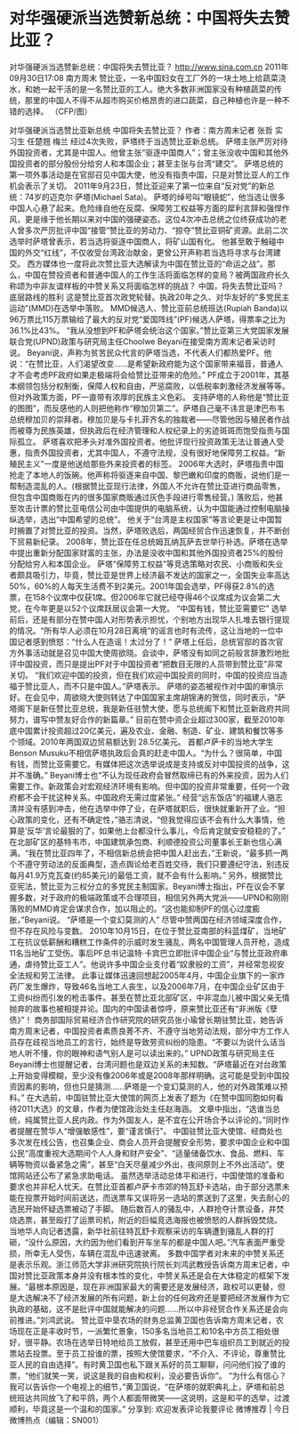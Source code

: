 # 对华强硬派当选赞新总统：中国将失去赞比亚？

对华强硬派当选赞新总统：中国将失去赞比亚？
http://www.sina.com.cn  2011年09月30日17:08  南方周末
赞比亚，一名中国妇女在工厂外的一块土地上给蔬菜浇水，和她一起干活的是一名赞比亚的工人。绝大多数非洲国家没有种植蔬菜的传统，那里的中国人不得不从超市购买价格昂贵的进口蔬菜，自己种植也许是一种不错的选择。 （CFP/图）

对华强硬派当选赞比亚新总统
中国将失去赞比亚？
作者：南方周末记者 张哲 实习生 任楚翘 梅兰
经过4次失败，萨塔终于当选赞比亚新总统。
萨塔主张严厉对待外国投资者，尤其是中国人。他曾主张“驱逐中国商人”；曾主张没收中国和其他外国投资者的部分股份分给穷人和本国企业；甚至主张与台湾“建交”。
萨塔总统的第一项外事活动是在官邸召见中国大使，他没有指责中国，只是对赞比亚人的工作机会表示了关切。
2011年9月23日，赞比亚迎来了第一位来自“反对党”的新总统：74岁的迈克尔·萨塔(Michael Sata)。
萨塔的绰号叫“眼镜蛇”，他当选让很多中国人心悬了起来。危险缘自他在反腐、保障劳工权益等方面的犀利言辞和强悍作风，更是缘于他长期以来对中国的强硬姿态。这位4次冲击总统之位终获成功的老人曾多次严厉批评中国“接管”赞比亚的劳动力、“掠夺”赞比亚铜矿资源。此前二次选举时萨塔曾表示，若当选将驱逐中国商人，将矿山国有化。
他甚至敢于触碰中国的外交“红线”，不仅收受台湾政治献金，更曾公开声称若当选将寻求与台湾建交。
西方媒体也一度将此次赞比亚大选解读为中国在赞比亚的“命运之战”。那么，中国在赞投资者和普通中国人的工作生活将面临怎样的变局？被两国政府长久称颂为中非友谊样板的中赞关系又将面临怎样的挑战？
中国，将失去赞比亚吗？
底层路线的胜利
这是赞比亚首次政党轮替。执政20年之久、对华友好的“多党民主运动”(MMD)在选举中落败。
MMD候选人、赞比亚前总统班达(Rupiah Banda)以96万票比115万票输给了最大的反对党“爱国阵线”(PF)候选人萨塔，得票率之比为36.1%比43%。
“我从没想到PF和萨塔会统治这个国家。”赞比亚第三大党国家发展联合党(UPND)政策与研究局主任Choolwe Beyani在接受南方周末记者采访时说。
Beyani说，声称为贫苦民众代言的萨塔当选，不代表人们都热爱PF。他说：“在赞比亚，人们渴望改变……是希望新政府能为这个国家带来福音，普通人才不会考虑PF政府如果走极端将会给赞比亚带来的危险。”
PF成立于2001年，其基本纲领包括分权制衡，保障人权和自由，严惩腐败，以低税率刺激经济发展等等。但对外政策方面，PF一直带有浓厚的民族主义色彩。
支持萨塔的人称他是“赞比亚的图图”，而反感他的人则把他称作“穆加贝第二”。萨塔自己毫不讳言是津巴布韦总统穆加贝的崇拜者。穆加贝是与卡扎菲齐名的独裁者——尽管他因与殖民者作战而被尊为民族英雄，但执政后在经济管理和人权纪录上的劣迹斑斑而饱受指责与国际孤立。
萨塔喜欢把矛头对准外国投资者。他批评现行投资政策无法让普通人受惠，指责外国投资者，尤其中国人，不遵守法规，没有很好地保障劳工权益。“新殖民主义”一度是他送给那些外来投资者的标签。
2006年大选时，萨塔指责中国抢走了本地人的饭碗。他声称将驱逐来自中国、黎巴嫩和印度的商贩，说他们是一帮制造混乱的人。(根据赞比亚现行法律，外国人不允许在赞比亚进行商品零售，但包含中国商贩在内的很多国家商贩通过灰色手段进行零售经营。)
落败后，他甚至攻击计票的赞比亚电信公司由中国提供的电脑系统，认为中国能通过控制电脑操纵选举，选出“中国希望的总统”。
他关于“台湾是主权国家”等言论更是让中国暂时搁置了对赞比亚的投资。当然，萨塔败选后，两国经贸合作迅速恢复，并不断创下贸易新纪录。
2008年，赞比亚在任总统姆瓦纳瓦萨去世举行补选。萨塔在选举中提出重新分配国家财富的主张，办法是没收中国和其他外国投资者25%的股份分配给穷人和本国企业。
萨塔“保障劳工权益”等竞选策略对农民、小商贩和失业者颇具吸引力，毕竟，赞比亚是世界上经济最不发达的国家之一，全国失业率高达50%，60%的人每天生活费不到2美元。2001年国会选举，PF得获2.8%的选票，在158个议席中仅获1席。但2006年它就已经夺得46个议席成为议会第二大党，在今年更是以52个议席跃居议会第一大党。
“中国有钱，赞比亚需要它”
选举前后，还是有部分在赞中国人对形势表示担忧，个别地方出现华人扎堆去银行提现的情况。“所有华人必须在10月28日离境”的谣言也时有流传，这让当地的一位中国记者感到愤怒：“什么人在造谣！太过分了！”
萨塔上任后，总统官邸的首次官方外事活动就是召见中国大使周欲晓。会谈中，萨塔没有如同之前般言辞激烈地批评中国投资，而只是提出PF对于中国投资者“把数目无限的人员带到赞比亚”非常关切。
“我们欢迎中国的投资，但在我们欢迎中国投资的同时，中国的投资应当造福于赞比亚人，而不只是中国人。”萨塔表示。
萨塔的姿态被视作对中国的审慎示好。在会见中，周欲晓大使则转达了中国国家主席胡锦涛的贺信，同时表示，“萨塔阁下是新任赞比亚总统，我是新任驻赞大使，愿与总统阁下和赞比亚新政府共同努力，谱写中赞友好合作的新篇章。”
目前在赞中资企业超过300家，截至2010年底中国累计投资超过20亿美元，遍及农业、金融、制造、矿业、建筑和餐饮等多个领域。2010年两国双边贸易额达到 28.5亿美元。
首都卢萨卡的当地大学生Benson Musuku不相信萨塔执政后会真的赶走中国人。“为什么？很简单，中国有钱，而赞比亚需要它。有媒体把这次选举说成是支持或反对中国投资的战争，这并不准确。”
Beyani博士也“不认为现任政府会冒然取缔已有的外来投资，因为人们需要工作。新政策会对宏观经济环境有影响。但中国的投资非常重要，任何一个政府都不会干扰这种关系。中国政府无需过度紧张。”
经营“远东饭店”的福建人骆志清并没有感到冲击，他在选举中停了业，在萨塔就职后，很快就重新开了业。“担心政策的变化，还有不确定性，”骆志清说，“但我觉得应该不会有什么大事情，他算是‘反华’言论最狠的了，如果他上台都没什么事儿，今后肯定就安安稳稳的了。”
在北部矿区的基特韦市，中国建筑承包商、利顺德投资公司董事长王新也信心满满。“我在赞比亚四年了，不相信新总统会把中国人赶出去，”王新说，“最多抓一两个不遵守劳动法的反面典型，造点舆论给老百姓交待，我们只要遵纪守法，别违反每月41.9万克瓦查(约85美元)的最低工资，就不会有什么影响。”
另外，根据赞比亚宪法，赞比亚为三权分立的多党民主制国家。Beyani博士指出，PF在议会不掌握多数，对于政府的极端政策或不合理项目，相信另外两大党派——UPND和刚刚落败的MMD肯定会谋求合作，加以阻止的。“这也能抑制PF的信心过度膨胀，”Beyani说。
“萨塔是一个变幻莫测的人”
尽管中赞两国在经济领域深度合作，但不存在风险与变数。
2010年10月15日，在位于赞比亚南部的科蓝煤矿，当地矿工在抗议低薪酬和糟糕工作条件的示威时发生骚乱，两名中国管理人员开枪，造成11名当地矿工受伤。事后PF总书记温特·卡宾巴立即批评中国企业“与赞比亚政府串通，虐待赞比亚工人”。他说许多中国企业支付着“奴隶般的工资”，并经常忽视安全法规和劳工法律。
此事让媒体迅速回想起2005年4月，中国企业旗下的一家炸药厂发生爆炸，导致46名当地工人丧生，以及2006年7月，在中国企业矿区由于工资纠纷而引发的枪击事件。甚至在赞比亚北部矿区，中非混血儿被中国父亲无情抛弃的故事也被相提并论。国内的中国读者惊呼，原来赞比亚还有“非洲版《孽债》”！
商务部国际贸易经济合作研究院的研究员张小瑜曾长期驻赞比亚，她告诉南方周末记者，中国投资者素质良莠不齐、不遵守当地劳动法规，部分中方工作人员存在歧视当地员工的言行，始终是导致劳资纠纷的隐患。“不要以为说什么话当地人听不懂，你的眼神和语气别人是可以读出来的。”
UPND政策与研究局主任Beyani博士也提醒记者，台湾问题也是双边关系的未知数。“萨塔最近在对台政策上开始变得模糊，至少没有像2006年或是2008年那样明确。这可能是受到中国投资因素的影响，但也只是猜测……萨塔是一个变幻莫测的人，他的对外政策难以预料。”
在大选前，中国驻赞比亚大使馆的网页上发表了题为《在赞中国同胞如何看待2011大选》的文章，作者为使馆政治处主任赵海涵。
文章中指出，“选谁当总统，纯属赞比亚人民内政。作为外国友人，是不宜在公开场合予以评论的。”同时作者提醒在赞华人“增强敏感性”，要“谨言慎行”。
中国驻赞比亚大使馆、经商处也多次发在线公告，也召集企业、商会人员开会提醒安全形势，要求中国企业和中国公民“高度重视大选期间个人人身和财产安全”、“适量储备饮水、食品、燃料、车辆等物资以备紧急之需”，甚至“白天尽量减少外出，夜间原则上不外出活动”。使馆网站还公布了紧急求助电话。
虽然选举活动总体平和进行，中国使馆的准备和要求也并非杞人忧天。在赞比亚首都卢萨卡市郊的特瓦舒卡选站，由于部分选票未能在投票开始时间前送达，而送票车又误将另一选站的票送到了这里，失去耐心的选民开始怀疑选票被动了手脚。
随后数百人的骚乱中，人群抢夺计票设备，并焚烧选票，甚至殴打了运票司机，附近的巨幅竞选海报也被愤怒的人群拆毁焚烧。
当地华人向记者透露，新华社前往特瓦舒卡观察采访的车辆遭到骚乱人群的打砸，“没什么原因，大约因为他们看到开车坐车的都是中国人吧。”汽车表面严重受损，所幸无人受伤，车辆在混乱中迅速驶离。
多数中国学者对未来的中赞关系还是表示乐观。浙江师范大学非洲研究院执行院长刘鸿武教授告诉南方周末记者，中国对赞比亚政策本身并没有根本性的变化，中赞关系还是会在大体稳定的框架下发展。“最根本原因是，现在非洲国家最大的需要还是发展经济，政权可以更替，但是大选解决不了经济发展的所有问题，新上台的任何政府还是要把经济发展作为它执政的基础，这不是批评中国就能解决的问题……所以中非经贸合作关系还是会向前推进。”刘鸿武说。
赞比亚中垦农场的财务总监黄卫国也告诉南方周末记者，农场现在正是丰收时节，一派繁忙景象，150多名当地员工和10名中方员工相处很好，很平静。农场在选举日特地给员工放假，甚至还用中巴车组织员工到就近的投票站去投票。至于员工投谁的票，按照大使馆要求，“不介入、不评论，尊重赞比亚人民的自由选择”。有时黄卫国也私下跟关系好的员工聊聊，问问他们投了谁的票，“他们就笑一笑，说这是我的自由和权利，没必要告诉你”。
“为什么有信心？我可以告诉你一个电视上的细节，”黄卫国说，“在萨塔的就职典礼上，萨塔和前总统班达共同放飞了和平鸽，两个人都面带微笑——这说明，这是和平的选举，过渡顺利，毕竟这是一个温和的国家。”
分享到: 欢迎发表评论我要评论
微博推荐 | 今日微博热点（编辑：SN001）

